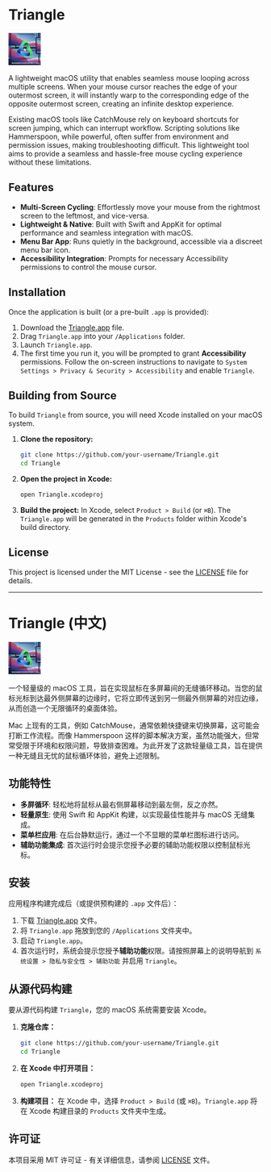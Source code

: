 # Triangle

<img src="https://raw.githubusercontent.com/wangwenyou/Triangle/main/logo.png" style="width:64px"/> 

A lightweight macOS utility that enables seamless mouse looping across multiple screens. When your mouse cursor reaches the edge of your outermost screen, it will instantly warp to the corresponding edge of the opposite outermost screen, creating an infinite desktop experience.

Existing macOS tools like CatchMouse rely on keyboard shortcuts for screen jumping, which can interrupt workflow. Scripting solutions like Hammerspoon, while powerful, often suffer from environment and permission issues, making troubleshooting difficult. This lightweight tool aims to provide a seamless and hassle-free mouse cycling experience without these limitations.

## Features

*   **Multi-Screen Cycling**: Effortlessly move your mouse from the rightmost screen to the leftmost, and vice-versa.
*   **Lightweight & Native**: Built with Swift and AppKit for optimal performance and seamless integration with macOS.
*   **Menu Bar App**: Runs quietly in the background, accessible via a discreet menu bar icon.
*   **Accessibility Integration**: Prompts for necessary Accessibility permissions to control the mouse cursor.

## Installation

Once the application is built (or a pre-built `.app` is provided):

1.  Download the [Triangle.app]((https://github.com/wangwenyou/Triangle/releases/download/0.1.0/Triangle.app.zip)) file.
2.  Drag `Triangle.app` into your `/Applications` folder.
3.  Launch `Triangle.app`.
4.  The first time you run it, you will be prompted to grant **Accessibility** permissions. Follow the on-screen instructions to navigate to `System Settings > Privacy & Security > Accessibility` and enable `Triangle`.

## Building from Source

To build `Triangle` from source, you will need Xcode installed on your macOS system.

1.  **Clone the repository:**
    ```bash
    git clone https://github.com/your-username/Triangle.git
    cd Triangle
    ```
2.  **Open the project in Xcode:**
    ```bash
    open Triangle.xcodeproj
    ```
3.  **Build the project:**
    In Xcode, select `Product > Build` (or `⌘B`). The `Triangle.app` will be generated in the `Products` folder within Xcode's build directory.

## License

This project is licensed under the MIT License - see the [LICENSE](LICENSE) file for details.

---

# Triangle (中文)

<img src="https://raw.githubusercontent.com/wangwenyou/Triangle/main/logo.png" style="width:64px"/> 

一个轻量级的 macOS 工具，旨在实现鼠标在多屏幕间的无缝循环移动。当您的鼠标光标到达最外侧屏幕的边缘时，它将立即传送到另一侧最外侧屏幕的对应边缘，从而创造一个无限循环的桌面体验。

Mac 上现有的工具，例如 CatchMouse，通常依赖快捷键来切换屏幕，这可能会打断工作流程。而像 Hammerspoon 这样的脚本解决方案，虽然功能强大，但常常受限于环境和权限问题，导致排查困难。为此开发了这款轻量级工具，旨在提供一种无缝且无忧的鼠标循环体验，避免上述限制。

## 功能特性

*   **多屏循环**: 轻松地将鼠标从最右侧屏幕移动到最左侧，反之亦然。
*   **轻量原生**: 使用 Swift 和 AppKit 构建，以实现最佳性能并与 macOS 无缝集成。
*   **菜单栏应用**: 在后台静默运行，通过一个不显眼的菜单栏图标进行访问。
*   **辅助功能集成**: 首次运行时会提示您授予必要的辅助功能权限以控制鼠标光标。

## 安装

应用程序构建完成后（或提供预构建的 `.app` 文件后）：

1.  下载 [Triangle.app](https://github.com/wangwenyou/Triangle/releases/download/0.1.0/Triangle.app.zip) 文件。
2.  将 `Triangle.app` 拖放到您的 `/Applications` 文件夹中。
3.  启动 `Triangle.app`。
4.  首次运行时，系统会提示您授予**辅助功能**权限。请按照屏幕上的说明导航到 `系统设置 > 隐私与安全性 > 辅助功能` 并启用 `Triangle`。

## 从源代码构建

要从源代码构建 `Triangle`，您的 macOS 系统需要安装 Xcode。

1.  **克隆仓库：**
    ```bash
    git clone https://github.com/your-username/Triangle.git
    cd Triangle
    ```
2.  **在 Xcode 中打开项目：**
    ```bash
    open Triangle.xcodeproj
    ```
3.  **构建项目：**
    在 Xcode 中，选择 `Product > Build` (或 `⌘B`)。`Triangle.app` 将在 Xcode 构建目录的 `Products` 文件夹中生成。

## 许可证

本项目采用 MIT 许可证 - 有关详细信息，请参阅 [LICENSE](LICENSE) 文件。
